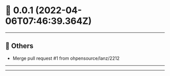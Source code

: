 # :confetti_ball: 0.0.1 (2022-04-06T07:46:39.364Z)
- - -
## :newspaper: Others
* Merge pull request #1 from ohpensource/lanz/2212
- - -
- - -
